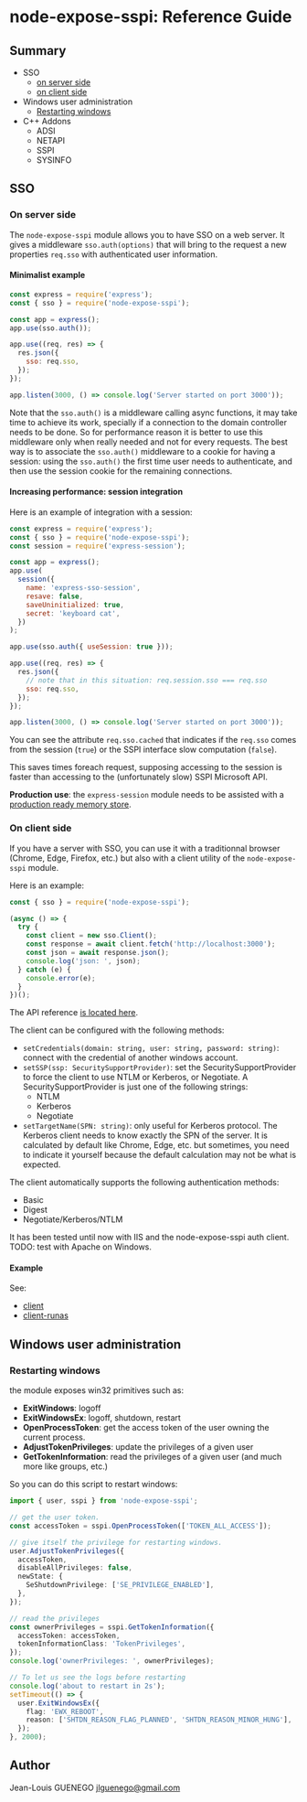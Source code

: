 # node-expose-sspi: Reference Guide

## Summary

- SSO
  - [on server side](#On-server-side)
  - [on client side](#On-client-side)
- Windows user administration
  - [Restarting windows](#Restarting-windows)
- C++ Addons
  - ADSI
  - NETAPI
  - SSPI
  - SYSINFO

## SSO

### On server side

The `node-expose-sspi` module allows you to have SSO on a web server. It gives a
middleware `sso.auth(options)` that will bring to the request a new properties
`req.sso` with authenticated user information.

#### Minimalist example

```js
const express = require('express');
const { sso } = require('node-expose-sspi');

const app = express();
app.use(sso.auth());

app.use((req, res) => {
  res.json({
    sso: req.sso,
  });
});

app.listen(3000, () => console.log('Server started on port 3000'));
```

Note that the `sso.auth()` is a middleware calling async functions, it may take
time to achieve its work, specially if a connection to the domain controller
needs to be done. So for performance reason it is better to use this middleware
only when really needed and not for every requests. The best way is to associate
the `sso.auth()` middleware to a cookie for having a session: using the
`sso.auth()` the first time user needs to authenticate, and then use the session
cookie for the remaining connections.

#### Increasing performance: session integration

Here is an example of integration with a session:

```js
const express = require('express');
const { sso } = require('node-expose-sspi');
const session = require('express-session');

const app = express();
app.use(
  session({
    name: 'express-sso-session',
    resave: false,
    saveUninitialized: true,
    secret: 'keyboard cat',
  })
);

app.use(sso.auth({ useSession: true }));

app.use((req, res) => {
  res.json({
    // note that in this situation: req.session.sso === req.sso
    sso: req.sso,
  });
});

app.listen(3000, () => console.log('Server started on port 3000'));
```

You can see the attribute `req.sso.cached` that indicates if the `req.sso` comes
from the session (`true`) or the SSPI interface slow computation (`false`).

This saves times foreach request, supposing accessing to the session is faster
than accessing to the (unfortunately slow) SSPI Microsoft API.

**Production use**: the `express-session` module needs to be assisted with a
[production ready memory store](https://github.com/expressjs/session#compatible-session-stores).

### On client side

If you have a server with SSO, you can use it with a traditionnal browser
(Chrome, Edge, Firefox, etc.) but also with a client utility of the
`node-expose-sspi` module.

Here is an example:

```js
const { sso } = require('node-expose-sspi');

(async () => {
  try {
    const client = new sso.Client();
    const response = await client.fetch('http://localhost:3000');
    const json = await response.json();
    console.log('json: ', json);
  } catch (e) {
    console.error(e);
  }
})();
```

The API reference [is located here](../api/classes/_src_sso_client_.client.md).

The client can be configured with the following methods:

- `setCredentials(domain: string, user: string, password: string)`: connect with
  the credential of another windows account.
- `setSSP(ssp: SecuritySupportProvider)`: set the SecuritySupportProvider to
  force the client to use NTLM or Kerberos, or Negotiate. A
  SecuritySupportProvider is just one of the following strings:
  - NTLM
  - Kerberos
  - Negotiate
- `setTargetName(SPN: string)`: only useful for Kerberos protocol. The Kerberos
  client needs to know exactly the SPN of the server. It is calculated by
  default like Chrome, Edge, etc. but sometimes, you need to indicate it
  yourself because the default calculation may not be what is expected.

The client automatically supports the following authentication methods:

- Basic
- Digest
- Negotiate/Kerberos/NTLM

It has been tested until now with IIS and the node-expose-sspi auth client.
TODO: test with Apache on Windows.

#### Example

See:

- [client](../../examples/client)
- [client-runas](../../examples/client-runas)

## Windows user administration

### Restarting windows

the module exposes win32 primitives such as:

- **ExitWindows**: logoff
- **ExitWindowsEx**: logoff, shutdown, restart
- **OpenProcessToken**: get the access token of the user owning the current
  process.
- **AdjustTokenPrivileges**: update the privileges of a given user
- **GetTokenInformation**: read the privileges of a given user (and much more
  like groups, etc.)

So you can do this script to restart windows:

```ts
import { user, sspi } from 'node-expose-sspi';

// get the user token.
const accessToken = sspi.OpenProcessToken(['TOKEN_ALL_ACCESS']);

// give itself the privilege for restarting windows.
user.AdjustTokenPrivileges({
  accessToken,
  disableAllPrivileges: false,
  newState: {
    SeShutdownPrivilege: ['SE_PRIVILEGE_ENABLED'],
  },
});

// read the privileges
const ownerPrivileges = sspi.GetTokenInformation({
  accessToken: accessToken,
  tokenInformationClass: 'TokenPrivileges',
});
console.log('ownerPrivileges: ', ownerPrivileges);

// To let us see the logs before restarting
console.log('about to restart in 2s');
setTimeout(() => {
  user.ExitWindowsEx({
    flag: 'EWX_REBOOT',
    reason: ['SHTDN_REASON_FLAG_PLANNED', 'SHTDN_REASON_MINOR_HUNG'],
  });
}, 2000);
```

## Author

Jean-Louis GUENEGO <jlguenego@gmail.com>
